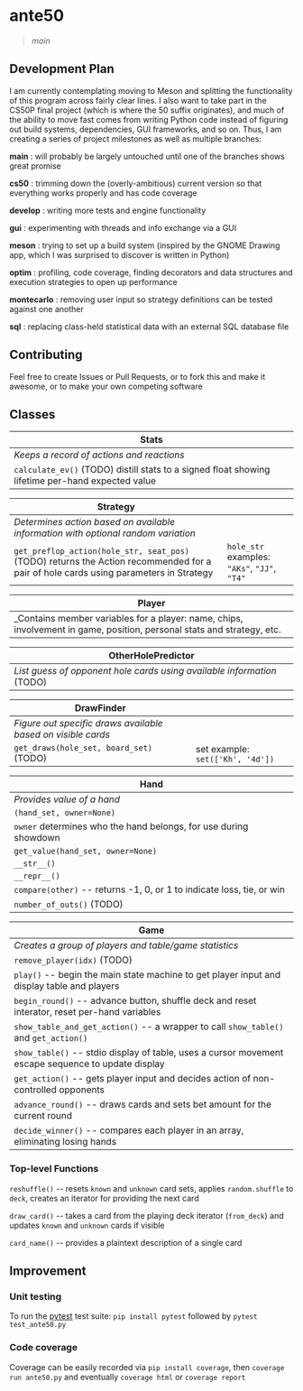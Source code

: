 ante50
======
> _main_

## Development Plan

I am currently contemplating moving to Meson and splitting the functionality of this program across fairly clear lines. I also want to take part in the CS50P final project (which is where the 50 suffix originates), and much of the ability to move fast comes from writing Python code instead of figuring out build systems, dependencies, GUI frameworks, and so on. Thus, I am creating a series of project milestones as well as multiple branches:

**main**
: will probably be largely untouched until one of the branches shows great promise

**cs50**
: trimming down the (overly-ambitious) current version so that everything works properly and has code coverage

**develop**
: writing more tests and engine functionality

**gui**
: experimenting with threads and info exchange via a GUI

**meson**
: trying to set up a build system (inspired by the GNOME Drawing app, which I was surprised to discover is written in Python)

**optim**
: profiling, code coverage, finding decorators and data structures and execution strategies to open up performance

**montecarlo**
: removing user input so strategy definitions can be tested against one another

**sql**
: replacing class-held statistical data with an external SQL database file

## Contributing

Feel free to create Issues or Pull Requests, or to fork this and make it awesome, or to make your own competing software

## Classes

| Stats |
| ----- |
| _Keeps a record of actions and reactions_ |
| `calculate_ev()` (TODO) distill stats to a signed float showing lifetime per-hand expected value |

| Strategy |   |
| -------- | - |
| _Determines action based on available information with optional random variation_ |  |
| `get_preflop_action(hole_str, seat_pos)` (TODO) returns the Action recommended for a pair of hole cards using parameters in Strategy | `hole_str` examples: `"AKs"`, `"JJ"`, `"T4"` |


| Player |
| ------ |
| _Contains member variables for a player: name, chips, involvement in game, position, personal stats and strategy, etc. |


| OtherHolePredictor |
| ------------------ |
| _List guess of opponent hole cards using available information_ (TODO) |


| DrawFinder |  |
| ---------- | - |
| _Figure out specific draws available based on visible cards_ |  |
| `get_draws(hole_set, board_set)` (TODO) | set example: `set(['Kh', '4d'])` |


| Hand |
| ---- |
| _Provides value of a hand_  
  `(hand_set, owner=None)` |
| `owner` determines who the hand belongs, for use during showdown |
| `get_value(hand_set, owner=None)` |  <!-- TODO -->
| `__str__()` |  <!-- TODO -->
| `__repr__()` |  <!-- TODO -->
| `compare(other)` -- returns -1, 0, or 1 to indicate loss, tie, or win |
| `number_of_outs()` (TODO) |


| Game |
| ---- |
| _Creates a group of players and table/game statistics_ |
| `remove_player(idx)` (TODO) |
| `play()` -- begin the main state machine to get player input and display table and players |
| `begin_round()` -- advance button, shuffle deck and reset interator, reset per-hand variables |
| `show_table_and_get_action()` -- a wrapper to call `show_table()` and `get_action()` |
| `show_table()` -- stdio display of table, uses a cursor movement escape sequence to update display |
| `get_action()` -- gets player input and decides action of non-controlled opponents |
| `advance_round()` -- draws cards and sets bet amount for the current round |
| `decide_winner()` -- compares each player in an array, eliminating losing hands |


### Top-level Functions

`reshuffle()` -- resets `known` and `unknown` card sets, applies `random.shuffle` to `deck`, creates an iterator for providing the next card

`draw_card()` -- takes a card from the playing deck iterator (`from_deck`) and updates `known` and `unknown` cards if visible

`card_name()` -- provides a plaintext description of a single card

## Improvement

### Unit testing

To run the [pytest](https://github.com/pytest-dev/pytest/) test suite: `pip install pytest` followed by `pytest test_ante50.py`

### Code coverage

Coverage can be easily recorded via `pip install coverage`, then `coverage run ante50.py` and eventually `coverage html` or `coverage report`


